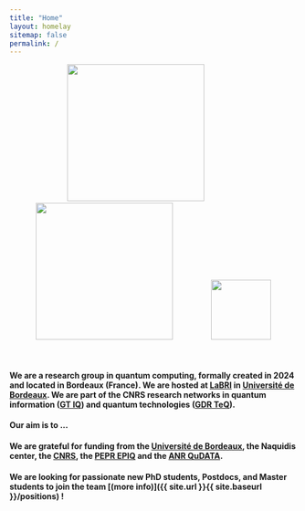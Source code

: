 ```yaml
---
title: "Home"
layout: homelay
sitemap: false
permalink: /
---
```


<figure class="three" align="center">
  <a href="https://www.u-bordeaux.fr/en"><img src="{{ site.url }}{{ site.baseurl }}/images/logo/bordeaux.jpeg" style="width: 240px" ></a>&nbsp;&nbsp;&nbsp;&nbsp;&nbsp;&nbsp;&nbsp;&nbsp;&nbsp;&nbsp;&nbsp;&nbsp;&nbsp;&nbsp;&nbsp;&nbsp;
  <a href="https://www.labri.fr/en/"><img src="{{ site.url }}{{ site.baseurl }}/images/logo/labri2.png" style="width: 240px"></a>&nbsp;&nbsp;&nbsp;&nbsp;&nbsp;&nbsp;&nbsp;&nbsp;&nbsp;&nbsp;&nbsp;&nbsp;&nbsp;&nbsp;&nbsp;&nbsp;
  <a href="https://www.cnrs.fr/en"><img src="{{ site.url }}{{ site.baseurl }}/images/logo/cnrs.png" style="width: 105px"></a>
</figure>
<br>

#### We are a research group in quantum computing, formally created in 2024 and located in Bordeaux (France). We are hosted at [LaBRI](https://www.labri.fr/en/) in [Université de Bordeaux](https://www.u-bordeaux.fr/en). We are part of the CNRS research networks in quantum information ([GT IQ](https://members.loria.fr/SPerdrix/gt-iq/)) and quantum technologies ([GDR TeQ](https://gdr-teq.cnrs.fr/)).

#### Our aim is to ...

#### We are grateful for funding from the [Université de Bordeaux](https://www.u-bordeaux.fr/en), the Naquidis center, the [CNRS](https://www.cnrs.fr/en), the [PEPR EPIQ](https://project.inria.fr/epiq/fr/) and the [ANR QuDATA](https://anr.fr/Project-ANR-18-CE47-0010).

#### **We are  looking for passionate new PhD students, Postdocs, and Master students to join the team** [(more info)]({{ site.url }}{{ site.baseurl }}/positions) **!**

<br>
